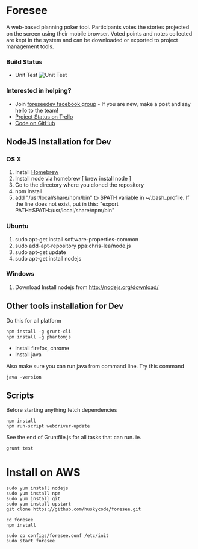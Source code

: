Foresee
=======
A web-based planning poker tool. Participants votes the stories projected on the screen using their mobile browser.
Voted points and notes collected are kept in the system and can be downloaded or exported to project management 
tools.

### Build Status
* Unit Test ![Unit Test](https://travis-ci.org/huskycode/foresee.svg?branch=master)

### Interested in helping?
* Join [foreseedev facebook group](https://www.facebook.com/groups/foreseedev) - If you are new, make a post and say hello to the team!
* [Project Status on Trello](https://trello.com/b/BMW2lM2n)
* [Code on GitHub](https://github.com/huskycode/foresee)

NodeJS Installation for Dev
-----------
### OS X
1. Install [Homebrew](http://mxcl.github.com/homebrew/)
2. Install node via homebrew [ brew install node ]
3. Go to the directory where you cloned the repository
4. npm install
5. add "/usr/local/share/npm/bin" to $PATH variable in ~/.bash_profile. If the line does not exist, put in this: "export PATH=$PATH:/usr/local/share/npm/bin"

### Ubuntu
1. sudo apt-get install software-properties-common
2. sudo add-apt-repository ppa:chris-lea/node.js
3. sudo apt-get update
4. sudo apt-get install nodejs

### Windows
1. Download Install nodejs from http://nodejs.org/download/

Other tools installation for Dev
-----------

Do this for all platform

    npm install -g grunt-cli
    npm install -g phantomjs

* Install firefox, chrome
* Install java

Also make sure you can run java from command line. Try this command

    java -version

Scripts
----------
Before starting anything fetch dependencies

    npm install
    npm run-script webdriver-update

See the end of Gruntfile.js for all tasks that can run. ie.

    grunt test

Install on AWS
==============
    sudo yum install nodejs
    sudo yum install npm
    sudo yum install git
    sudo yum install upstart
    git clone https://github.com/huskycode/foresee.git
    
    cd foresee
    npm install
    
    sudo cp configs/foresee.conf /etc/init
    sudo start foresee
    
